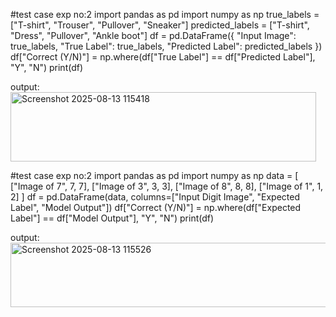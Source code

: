 #test case exp no:2
import pandas as pd
import numpy as np
true_labels = ["T-shirt", "Trouser", "Pullover", "Sneaker"]
predicted_labels = ["T-shirt", "Dress", "Pullover", "Ankle boot"]
df = pd.DataFrame({
    "Input Image": true_labels,
    "True Label": true_labels,
    "Predicted Label": predicted_labels
})
df["Correct (Y/N)"] = np.where(df["True Label"] == df["Predicted Label"], "Y", "N")
print(df)

output:
<img width="489" height="111" alt="Screenshot 2025-08-13 115418" src="https://github.com/user-attachments/assets/4f7a832e-30cf-4002-a7b2-ba2127ae537e" />


#test case exp no:2
import pandas as pd
import numpy as np
data = [
    ["Image of 7", 7, 7],
    ["Image of 3", 3, 3],
    ["Image of 8", 8, 8],
    ["Image of 1", 1, 2]
]
df = pd.DataFrame(data, columns=["Input Digit Image", "Expected Label", "Model Output"])
df["Correct (Y/N)"] = np.where(df["Expected Label"] == df["Model Output"], "Y", "N")
print(df)

output:
<img width="619" height="103" alt="Screenshot 2025-08-13 115526" src="https://github.com/user-attachments/assets/c8246037-e983-490a-a343-b1e8604cdcea" />
